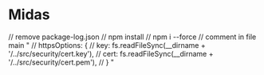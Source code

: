 # Midas
// remove package-log.json
// npm install
// npm i --force
// comment in file main "
    // httpsOptions: {
    //   key: fs.readFileSync(__dirname + '/../src/security/cert.key'),
    //   cert: fs.readFileSync(__dirname + '/../src/security/cert.pem'),
    // }
"